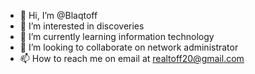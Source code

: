 - 👋 Hi, I’m @Blaqtoff
- 👀 I’m interested in discoveries
- 🌱 I’m currently learning information technology
- 💞️ I’m looking to collaborate on network administrator
- 📫 How to reach me on email at realtoff20@gmail.com

<!---
Blaqtoff/Blaqtoff is a ✨ self interest ✨ repository because its `promotional.revision ` (this file) appears on your GitHub profile.
You can click the Preview link to take a look at your changes.
--->
